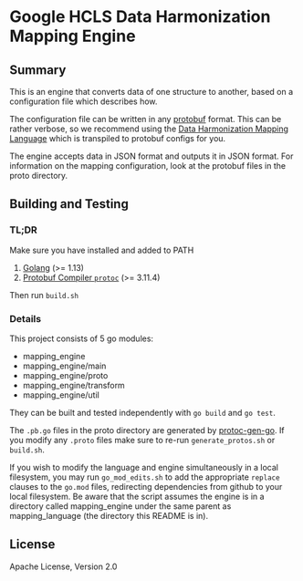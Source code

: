 # Google HCLS Data Harmonization Mapping Engine

## Summary

This is an engine that converts data of one structure to another, based on a
configuration file which describes how.

The configuration file can be written in any
[protobuf](https://developers.google.com/protocol-buffers/docs/overview) format.
This can be rather verbose, so we recommend using the
[Data Harmonization Mapping Language](http://github.com/GoogleCloudPlatform/healthcare-data-harmonization/blob/master/mapping_language)
which is transpiled to protobuf configs for you.

The engine accepts data in JSON format and outputs it in JSON format.
For information on the mapping configuration, look at the protobuf files in the
proto directory.

## Building and Testing

### TL;DR

Make sure you have installed and added to PATH

1. [Golang](https://golang.org/dl/) (>= 1.13)
1. [Protobuf Compiler `protoc`](https://github.com/protocolbuffers/protobuf/releases/tag/v3.11.4) (>= 3.11.4)

Then run `build.sh`

### Details

This project consists of 5 go modules:

- mapping_engine
- mapping_engine/main
- mapping_engine/proto
- mapping_engine/transform
- mapping_engine/util

They can be built and tested independently with `go build` and `go test`.

The `.pb.go` files in the proto directory are generated by
[protoc-gen-go](https://pkg.go.dev/google.golang.org/protobuf/cmd/protoc-gen-go).
If you modify any `.proto` files make sure to re-run `generate_protos.sh` or
`build.sh`.

If you wish to modify the language and engine simultaneously in a local
filesystem, you may run `go_mod_edits.sh` to add the appropriate `replace`
clauses to the `go.mod` files, redirecting dependencies from github to your
local filesystem. Be aware that the script assumes the engine is in a directory
called mapping_engine under the same parent as mapping_language (the directory
this README is in).

## License

Apache License, Version 2.0
